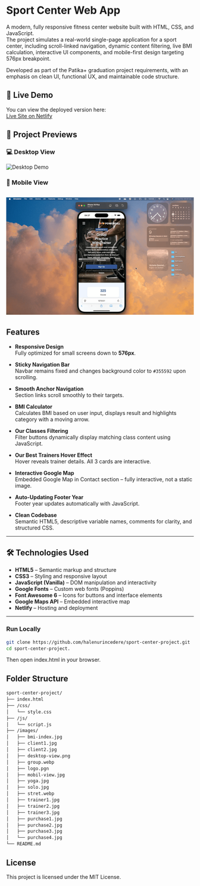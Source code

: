 # Sport Center Web App

A modern, fully responsive fitness center website built with HTML, CSS, and JavaScript.  
The project simulates a real-world single-page application for a sport center, including scroll-linked navigation, dynamic content filtering, live BMI calculation, interactive UI components, and mobile-first design targeting 576px breakpoint.

Developed as part of the Patika+ graduation project requirements, with an emphasis on clean UI, functional UX, and maintainable code structure.

## 🔗 Live Demo

You can view the deployed version here:  
[Live Site on Netlify](https://sport-center-patika.netlify.app)

## 🎥 Project Previews

### 💻 Desktop View  
![Desktop Demo](./gifs/sport-center-desktop.gif)

### 📱 Mobile View  
![Mobile Demo](./gifs/sport-center-mobile.gif)
---

##  Features

- **Responsive Design**  
  Fully optimized for small screens down to **576px**.

- **Sticky Navigation Bar**  
  Navbar remains fixed and changes background color to `#355592` upon scrolling.

- **Smooth Anchor Navigation**  
  Section links scroll smoothly to their targets.

- **BMI Calculator**  
  Calculates BMI based on user input, displays result and highlights category with a moving arrow.

- **Our Classes Filtering**  
  Filter buttons dynamically display matching class content using JavaScript.

- **Our Best Trainers Hover Effect**  
  Hover reveals trainer details. All 3 cards are interactive.

- **Interactive Google Map**  
  Embedded Google Map in Contact section – fully interactive, not a static image.

- **Auto-Updating Footer Year**  
  Footer year updates automatically with JavaScript.

- **Clean Codebase**  
  Semantic HTML5, descriptive variable names, comments for clarity, and structured CSS.

---

## 🛠️ Technologies Used

- **HTML5** – Semantic markup and structure  
- **CSS3** – Styling and responsive layout  
- **JavaScript (Vanilla)** – DOM manipulation and interactivity  
- **Google Fonts** – Custom web fonts (Poppins)  
- **Font Awesome 6** – Icons for buttons and interface elements  
- **Google Maps API** – Embedded interactive map  
- **Netlify** – Hosting and deployment

---

### Run Locally

```bash
git clone https://github.com/halenurincedere/sport-center-project.git
cd sport-center-project.
````

Then open index.html in your browser.


## Folder Structure

```bash
sport-center-project/
├── index.html
├── /css/
│   └── style.css
├── /js/
│   └── script.js
├── /images/
│   ├── bmi-index.jpg
│   ├── client1.jpg
│   ├── client2.jpg
│   ├── desktop-view.png
│   ├── group.webp
│   ├── logo.pgn
│   ├── mobil-view.jpg
│   ├── yoga.jpg
│   ├── solo.jpg
│   ├── stret.webp
│   ├── trainer1.jpg
│   ├── trainer2.jpg
│   ├── trainer3.jpg
│   ├── purchase1.jpg
│   ├── purchase2.jpg
│   ├── purchase3.jpg
│   └── purchase4.jpg
└── README.md

````

## License

This project is licensed under the MIT License.
